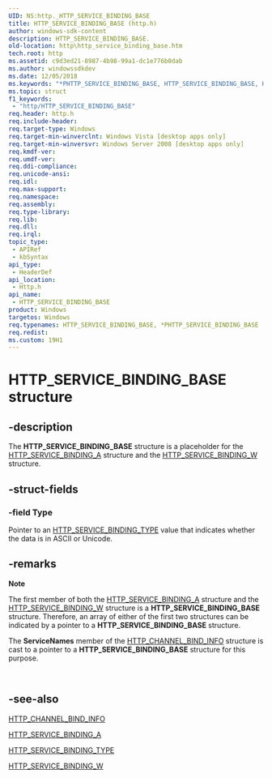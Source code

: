 ```yaml
---
UID: NS:http._HTTP_SERVICE_BINDING_BASE
title: HTTP_SERVICE_BINDING_BASE (http.h)
author: windows-sdk-content
description: HTTP_SERVICE_BINDING_BASE.
old-location: http\http_service_binding_base.htm
tech.root: http
ms.assetid: c9d3ed21-8987-4b98-99a1-dc1e776b0dab
ms.author: windowssdkdev
ms.date: 12/05/2018
ms.keywords: "*PHTTP_SERVICE_BINDING_BASE, HTTP_SERVICE_BINDING_BASE, HTTP_SERVICE_BINDING_BASE structure [HTTP], PHTTP_SERVICE_BINDING_BASE, PHTTP_SERVICE_BINDING_BASE structure pointer [HTTP], http.http_service_binding_base, http/HTTP_SERVICE_BINDING_BASE, http/PHTTP_SERVICE_BINDING_BASE"
ms.topic: struct
f1_keywords: 
 - "http/HTTP_SERVICE_BINDING_BASE"
req.header: http.h
req.include-header: 
req.target-type: Windows
req.target-min-winverclnt: Windows Vista [desktop apps only]
req.target-min-winversvr: Windows Server 2008 [desktop apps only]
req.kmdf-ver: 
req.umdf-ver: 
req.ddi-compliance: 
req.unicode-ansi: 
req.idl: 
req.max-support: 
req.namespace: 
req.assembly: 
req.type-library: 
req.lib: 
req.dll: 
req.irql: 
topic_type:
 - APIRef
 - kbSyntax
api_type:
 - HeaderDef
api_location:
 - Http.h
api_name:
 - HTTP_SERVICE_BINDING_BASE
product: Windows
targetos: Windows
req.typenames: HTTP_SERVICE_BINDING_BASE, *PHTTP_SERVICE_BINDING_BASE
req.redist: 
ms.custom: 19H1
---
```


# HTTP_SERVICE_BINDING_BASE structure


## -description


The <b>HTTP_SERVICE_BINDING_BASE</b> structure is a placeholder for the <a href="https://docs.microsoft.com/windows/desktop/api/http/ns-http-_http_service_binding_a">HTTP_SERVICE_BINDING_A</a> structure and the <a href="https://docs.microsoft.com/windows/desktop/api/http/ns-http-_http_service_binding_w">HTTP_SERVICE_BINDING_W</a> structure.


## -struct-fields




### -field Type

Pointer to an <a href="https://docs.microsoft.com/windows/desktop/api/http/ne-http-_http_service_binding_type">HTTP_SERVICE_BINDING_TYPE</a> value that indicates whether the data is in ASCII or Unicode.


## -remarks



<div class="alert"><b>Note</b>  <p class="note">The first member of both the  <a href="https://docs.microsoft.com/windows/desktop/api/http/ns-http-_http_service_binding_a">HTTP_SERVICE_BINDING_A</a> structure and the <a href="https://docs.microsoft.com/windows/desktop/api/http/ns-http-_http_service_binding_w">HTTP_SERVICE_BINDING_W</a> structure is a <b>HTTP_SERVICE_BINDING_BASE</b> structure.  Therefore, an array of either of the first two structures can be indicated by a pointer to a <b>HTTP_SERVICE_BINDING_BASE</b> structure.

<p class="note">The <b>ServiceNames</b> member of the <a href="https://docs.microsoft.com/windows/desktop/api/http/ns-http-_http_channel_bind_info">HTTP_CHANNEL_BIND_INFO</a> structure is cast to a  pointer to a <b>HTTP_SERVICE_BINDING_BASE</b> structure for this purpose.

</div>
<div> </div>



## -see-also




<a href="https://docs.microsoft.com/windows/desktop/api/http/ns-http-_http_channel_bind_info">HTTP_CHANNEL_BIND_INFO</a>



<a href="https://docs.microsoft.com/windows/desktop/api/http/ns-http-_http_service_binding_a">HTTP_SERVICE_BINDING_A</a>



<a href="https://docs.microsoft.com/windows/desktop/api/http/ne-http-_http_service_binding_type">HTTP_SERVICE_BINDING_TYPE</a>



<a href="https://docs.microsoft.com/windows/desktop/api/http/ns-http-_http_service_binding_w">HTTP_SERVICE_BINDING_W</a>
 

 


